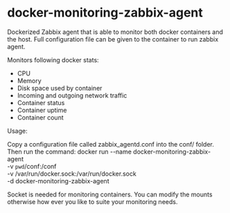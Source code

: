 # docker-monitoring-zabbix-agent
Dockerized Zabbix agent that is able to monitor both docker containers and the host. Full configuration file can be given to the container to run zabbix agent. 

Monitors following docker stats:

* CPU
* Memory
* Disk space used by container
* Incoming and outgoing network traffic
* Container status
* Container uptime
* Container count

Usage:

Copy a configuration file called zabbix_agentd.conf into the conf/ folder. Then run the command:
	docker run --name docker-monitoring-zabbix-agent \
	  -v `pwd`/conf:/conf \
	  -v /var/run/docker.sock:/var/run/docker.sock \
	  -d docker-monitoring-zabbix-agent

Socket is needed for monitoring containers. You can modify the mounts otherwise how ever you like to suite your monitoring needs.